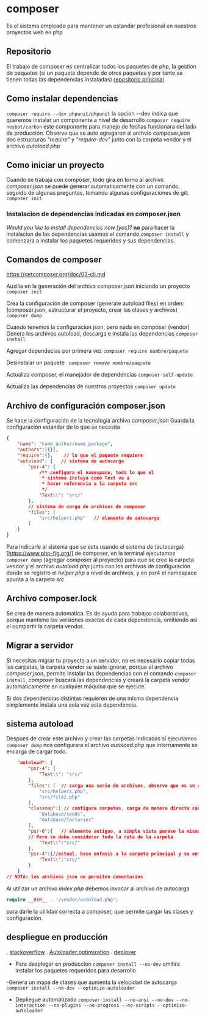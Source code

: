 # composer
Es el sistema empleado para mantener un estandar profesional en nuestros proyectos web en php

## Repositorio
El trabajo de composer es centralizar todos los paquetes de php, la gestion de paquetes (si un paquete depende de otros paquetes y por tanto se tienen todas las dependencias instaladas)
[repositorio principal](https://packagist.org/)

## Como instalar dependencias
```composer require --dev phpunit/phpunit```
la opcion --dev indica que queremos instalar un componente a nivel de desarrollo
```composer require nesbot/carbon```
este componente para manejo de fechas funcionara del lado de producción. Observe que se auto agregaron al archvio _composer.json_ dos estructuras _"require"_ y _"require-dev"_ junto con la carpeta vendor y el archivo _autoload.php_ 

## Como iniciar un proyecto
Cuando se trabaja con composer, todo gira en torno al archivo _composer.json_ se puede generar automaticamente con un comando, seguido de algunas preguntas, tomando algunas configuraciones de git: ``` composer init ```

### Instalacion de dependencias indicadas en composer.json
_Would you like to install dependencies now [yes]?_ __no__
para hacer la instalacion de las dependencias usamos el comando ``` composer install ``` y comenzara a instalar los paquetes requeridos y sus dependencias.

## Comandos de composer
https://getcomposer.org/doc/03-cli.md

Auxilia en la generación del archivo composer.json
iniciando un proyecto
``` composer init ```

Crea la configuración de composer (generate autoload files)
en orden: (composer.json, estructurar el proyecto, crear las clases y archivos)
``` composer dump ```

Cuando tenemos la configuracion json, pero nada en composer (vendor)
Genera los archivos autoload, descarga e instala las dependencias
``` composer install ```

Agregar dependecias por primera vez
``` composer require nombre/paquete ```

Desinstalar un paquete
``` composer remove nombre/paquete``` 

Actualiza composer, el manejador de dependencias
``` composer self-update ```

Actualiza las dependencias de nuestros proyectos
``` composer update ```


## Archivo de configuración composer.json
Se hace la configuración de la tecnología
archivo _composer.json_
Guarda la configuración estandar de lo que se necesita
```json
{
    "name": "name_author/name_package",
    "authors":[{}],
    "require":{},    // lo que el paquete requiere
    "autoload": {   // sistema de autocarga
        "psr-4": {
            /** configura el namespace, todo lo que el  
             * sistema incluya como Text va a 
             * hacer referencia a la carpeta src
             */
            "Text\\": "src/"
        },
        // sistema de carga de archivos de composer
        "files": [
            "src/helpers.php"   // elemento de autocarga
        ]
    }
}
```
Para indicarle al sistema que se esta usando el sistema de (autocarga)[https://www.php-fig.org/] de composer, en la terminal ejecutamos
``` composer dump``` (agregar composer al proyecto) para que se cree la carpeta vendor
y el archivo _autoload.php_ junto con los archivos de configuración donde se registro el _helper.php_ a nivel de archivos, y en psr4 el namespace apunta a la carpeta _src_


## Archivo composer.lock
Se crea de manera automatica. Es de ayuda para trabajos colaborativos, porque mantiene las versiones exactas de cada dependencia, omitiendo asi el compartir la carpeta vendor.


## Migrar a servidor
Si necesitas migrar tu proyecto a un servidor, no es necesario copiar todas las carpetas, la carpeta vendor se suele ignorar, porque el archivo _composer.json_, permite instalar las dependencias con el comando ```composer install```, _composer_ buscará las dependencias y creará la carpeta vendor automáticamente en cualquier máquina que se ejecute.

Si dos dependencias distintas requieren de una misma dependencia simplemente instala una sola vez esta dependencia.


## sistema autoload
Despues de crear este archivo y crear las carpetas indicadas si ejecutamos ```composer dump``` nos configurara el archivo _autoload.php_ que internamente se encarga de cargar todo.
```json
    "autoload": {
        "psr-4": {
            "Text\\": "src/"
        },
        "files": [  // carga una serie de archivos, observe que es un array, configurando archivos ayudantes con funciones
            "src/helpers.php",
            "src/file2.php"
        ],
        "classmap":[ // configura carpetas, carga de manera directa carpetas que van a tener dentro de si diferentes clases
            "database/seeds",
            "database/factories"
        ],
        "psr-0":{   // elemento antiguo, a simple vista parece la misma configuración que psr-4
        // Pero se debe considerar toda la ruta de la carpeta
            "Text\\":"src/"
        },
        "psr-4":{//actual, hace enfasis a la carpeta principal y se entiende la ruta dentro de si o árbol de carpeta
            "Text\\":"src/"
        }
    }
// NOTA: los archivos json no permiten comentarios
```
Al utilizar un archivo _index.php_ debemos invocar al archivo de autocarga 
```php
require __DIR__ . '/vendor/autoload.php';
```
para darle la utilidad correcta a composer, que permite cargar las clases y configuración.


## despliegue en producción

. [stackoverflow](https://stackoverflow.com/questions/21721495/how-to-deploy-correctly-when-using-composers-develop-production-switch)
. [Autoloader optimization](https://getcomposer.org/doc/articles/autoloader-optimization.md)
. [deployer](https://deployer.org/)

- Para desplegar en producción 
``` composer install --no-dev ```
omitira instalar los paquetes requeridos para desarrollo

-Genera un mapa de clases que aumenta la velocidad de autocarga
``` composer install --no-dev --optimize-autoloader ```

- Depliegue automatizado
``` composer install --no-ansi --no-dev --no-interaction --no-plugins --no-progress --no-scripts --optimize-autoloader ```
